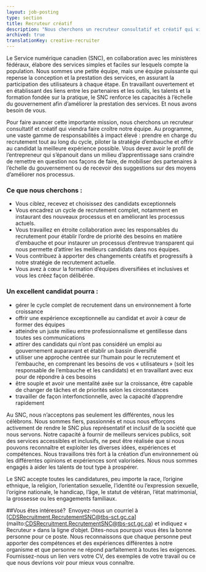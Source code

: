 ```yaml
---
layout: job-posting
type: section
title: Recruteur créatif
description: "Nous cherchons un recruteur consultatif et créatif qui viendra faire croître notre équipe. Au programme, une vaste gamme de responsabilités à impact élevé\_: prendre en charge du recrutement tout au long du cycle, piloter la stratégie d’embauche et offrir au candidat la meilleure expérience possible. Vous devez avoir le profil de l’entrepreneur qui s’épanouit dans un milieu d’apprentissage sans craindre de remettre en question nos façons de faire, de mobiliser des partenaires à l’échelle du gouvernement ou de recevoir des suggestions sur des moyens d’améliorer nos processus."
archived: true
translationKey: creative-recruiter
---
```


Le Service numérique canadien (SNC), en collaboration avec les ministères fédéraux, élabore des services simples et faciles sur lesquels compte la population. Nous sommes une petite équipe, mais une équipe puissante qui repense la conception et la prestation des services, en assurant la participation des utilisateurs à chaque étape. En travaillant ouvertement et en établissant des liens entre les partenaires et les outils, les talents et la formation fondée sur la pratique, le SNC renforce les capacités à l’échelle du gouvernement afin d’améliorer la prestation des services. Et nous avons besoin de vous.

Pour faire avancer cette importante mission, nous cherchons un recruteur consultatif et créatif qui viendra faire croître notre équipe. Au programme, une vaste gamme de responsabilités à impact élevé : prendre en charge du recrutement tout au long du cycle, piloter la stratégie d’embauche et offrir au candidat la meilleure expérience possible. Vous devez avoir le profil de l’entrepreneur qui s’épanouit dans un milieu d’apprentissage sans craindre de remettre en question nos façons de faire, de mobiliser des partenaires à l’échelle du gouvernement ou de recevoir des suggestions sur des moyens d’améliorer nos processus.

### Ce que nous cherchons :

* Vous ciblez, recevez et choisissez des candidats exceptionnels
* Vous encadrez un cycle de recrutement complet, notamment en instaurant des nouveaux processus et en améliorant les processus actuels.
* Vous travaillez en étroite collaboration avec les responsables du recrutement pour établir l’ordre de priorité des besoins en matière d’embauche et pour instaurer un processus d’entrevue transparent qui nous permette d’attirer les meilleurs candidats dans nos équipes.
* Vous contribuez à apporter des changements créatifs et progressifs à notre stratégie de recrutement actuelle.
* Vous avez à cœur la formation d’équipes diversifiées et inclusives et vous les créez façon délibérée.

### Un excellent candidat pourra :

* gérer le cycle complet de recrutement dans un environnement à forte croissance
* offrir une expérience exceptionnelle au candidat et avoir à cœur de former des équipes
* atteindre un juste milieu entre professionnalisme et gentillesse dans toutes ses communications
* attirer des candidats qui n’ont pas considéré un emploi au gouvernement auparavant et établir un bassin diversifié
* utiliser une approche centrée sur l’humain pour le recrutement et l’embauche, en comprenant les besoins de vos « utilisateurs » (soit les responsable de l’embauche et les candidats) et en  travaillant avec eux pour de répondre à ces besoins
* être souple et avoir une mentalité axée sur la croissance, être capable de changer de tâches et de priorités selon les circonstances
* travailler de façon interfonctionnelle, avec la capacité d’apprendre rapidement

Au SNC, nous n’acceptons pas seulement les différentes, nous les célébrons. Nous sommes fiers, passionnés et nous nous efforçons activement de rendre le SNC plus représentatif et inclusif de la société que nous servons. Notre capacité à fournir de meilleurs services publics, soit des services accessibles et inclusifs, ne peut être réalisée que si nous pouvons reconnaître et exploiter les diverses idées, expériences et compétences. Nous travaillons très fort à la création d’un environnement où les différentes opinions et expériences sont valorisées. Nous nous sommes engagés à aider les talents de tout type à prospérer.

Le SNC accepte toutes les candidatures, peu importe la race, l’origine ethnique, la religion, l’orientation sexuelle, l’identité ou l’expression sexuelle, l’origine nationale, le handicap, l’âge, le statut de vétéran, l’état matrimonial, la grossesse ou les engagements familiaux.

##Vous êtes intéressé? 
Envoyez-nous un courriel à [CDSRecruitment.RecrutementSNC@tbs-sct.gc.ca] (mailto:CDSRecruitment.RecrutementSNC@tbs-sct.gc.ca) et indiquez « Recruteur » dans la ligne d’objet. Dites-nous pourquoi vous êtes la bonne personne pour ce poste. Nous reconnaissons que chaque personne peut apporter des compétences et des expériences différentes à notre organisme et que personne ne répond parfaitement à toutes les exigences. Fournissez-nous un lien vers votre CV, des exemples de votre travail ou ce que nous devrions voir pour mieux vous connaître.
